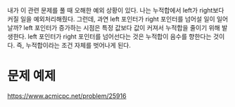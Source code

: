 내가 이 관련 문제를 풀 때 오해한 예외 상황이 있다.
나는 누적합에서 left가 right보다 커질 일을 예외처리해줬다.
그런데, 과연 left 포인터가 right 포인터를 넘어설 일이 일어날까?
left 포인터가 증가하는 시점은 특정 값보다 값이 커져서 누적합을 줄이기 위해 발생한다.
left 포인터가 right 포인터를 넘어선다는 것은 누적합이 음수를 향한다는 것이다.
즉, 누적합이라는 조건 자체를 벗어나게 된다.
# 문제 예제
https://www.acmicpc.net/problem/25916